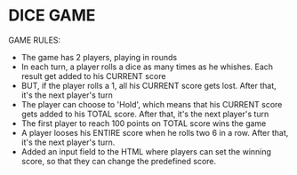# DICE GAME

GAME RULES:

- The game has 2 players, playing in rounds
- In each turn, a player rolls a dice as many times as he whishes. Each result get added to his CURRENT score
- BUT, if the player rolls a 1, all his CURRENT score gets lost. After that, it's the next player's turn
- The player can choose to 'Hold', which means that his CURRENT score gets added to his TOTAL score. After that, it's the next player's turn
- The first player to reach 100 points on TOTAL score wins the game
- A player looses his ENTIRE score when he rolls two 6 in a row. After that, it's the next player's turn. 
- Added an input field to the HTML where players can set the winning score, so that they can change the predefined score. 


